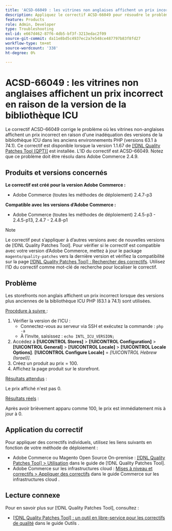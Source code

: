 ```yaml
---
title: 'ACSD-66049 : les vitrines non anglaises affichent un prix incorrect en raison de la version de la bibliothèque ICU'
description: Appliquez le correctif ACSD-66049 pour résoudre le problème d'Adobe Commerce où les vitrines non-anglaises affichent un prix incorrect en raison de l'inadéquation de la version de la bibliothèque ICU dans les anciens environnements PHP (versions 63.1 à 74.1).
feature: Products
role: Admin, Developer
type: Troubleshooting
exl-id: e667d462-87f6-4db5-bf3f-3213edac2f09
source-git-commit: da11e8bd5c4937ec2a7e548ce487797b83f8fd27
workflow-type: tm+mt
source-wordcount: '338'
ht-degree: 0%

---
```


# ACSD-66049 : les vitrines non anglaises affichent un prix incorrect en raison de la version de la bibliothèque ICU

Le correctif ACSD-66049 corrige le problème où les vitrines non-anglaises affichent un prix incorrect en raison d&#39;une inadéquation des versions de la bibliothèque ICU dans les anciens environnements PHP (versions 63.1 à 74.1). Ce correctif est disponible lorsque la version 1.1.67 de [[!DNL Quality Patches Tool (QPT)]](/help/tools/quality-patches-tool/quality-patches-tool-to-self-serve-quality-patches.md) est installée. L’ID du correctif est ACSD-66049. Notez que ce problème doit être résolu dans Adobe Commerce 2.4.9.

## Produits et versions concernés

**Le correctif est créé pour la version Adobe Commerce :**

* Adobe Commerce (toutes les méthodes de déploiement) 2.4.7-p3

**Compatible avec les versions d’Adobe Commerce :**

* Adobe Commerce (toutes les méthodes de déploiement) 2.4.5-p3 - 2.4.5-p13, 2.4.7 - 2.4.8-p1

>[!NOTE]
>
>Le correctif peut s’appliquer à d’autres versions avec de nouvelles versions de [!DNL Quality Patches Tool]. Pour vérifier si le correctif est compatible avec votre version d’Adobe Commerce, mettez à jour le package `magento/quality-patches` vers la dernière version et vérifiez la compatibilité sur la page [[!DNL Quality Patches Tool] : Rechercher des correctifs](https://experienceleague.adobe.com/tools/commerce-quality-patches/index.html?lang=fr). Utilisez l’ID du correctif comme mot-clé de recherche pour localiser le correctif.

## Problème

Les storefronts non anglais affichent un prix incorrect lorsque des versions plus anciennes de la bibliothèque ICU PHP (63.1 à 74.1) sont utilisées.

<u>Procédure à suivre </u> :

1. Vérifier la version de l’ICU :
   * Connectez-vous au serveur via SSH et exécutez la commande : `php -a`
   * À l’invite, saisissez : `echo INTL_ICU_VERSION;`
1. Accédez à **[!UICONTROL Stores]** > **[!UICONTROL Configuration]** > **[!UICONTROL General]** > **[!UICONTROL Locale]** > **[!UICONTROL Locale Options]**. **[!UICONTROL Configure Locale]** = *[!UICONTROL Hebrew (Israel)]*.
1. Créez un produit au prix = 100.
1. Affichez la page produit sur le storefront.

<u>Résultats attendus</u> :

Le prix affiché n&#39;est pas 0.

<u>Résultats réels</u> :

Après avoir brièvement apparu comme 100, le prix est immédiatement mis à jour à 0.

## Application du correctif

Pour appliquer des correctifs individuels, utilisez les liens suivants en fonction de votre méthode de déploiement :

* Adobe Commerce ou Magento Open Source On-premise : [[!DNL Quality Patches Tool] > Utilisation](/help/tools/quality-patches-tool/usage.md) dans le guide de [!DNL Quality Patches Tool].
* Adobe Commerce sur les infrastructures cloud : [Mises à niveau et correctifs > Appliquer des correctifs](https://experienceleague.adobe.com/docs/commerce-cloud-service/user-guide/develop/upgrade/apply-patches.html?lang=fr) dans le guide Commerce sur les infrastructures cloud .

## Lecture connexe

Pour en savoir plus sur [!DNL Quality Patches Tool], consultez :

* [[!DNL Quality Patches Tool] : un outil en libre-service pour les correctifs de qualité](/help/tools/quality-patches-tool/quality-patches-tool-to-self-serve-quality-patches.md) dans le guide Outils .

